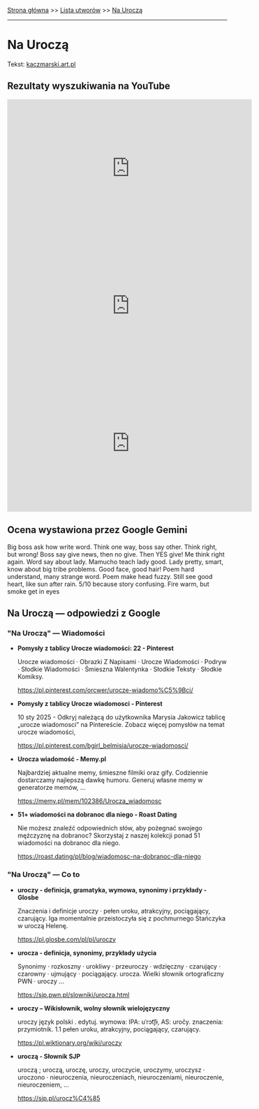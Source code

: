 [Strona główna](../index.md) >> [Lista utworów](../list.md) >> [Na Uroczą](328.md)

---

# Na Uroczą

Tekst: [kaczmarski.art.pl](https://www.kaczmarski.art.pl/tworczosc/wiersze/na-urocza/)

## Rezultaty wyszukiwania na YouTube

<iframe width="560" height="315" src="https://www.youtube.com/embed/8IaWemVjIhY?si=IdontcarewhotheIRSsendsImnotpayingtaxes" title="YouTube video player" frameborder="0" allow="accelerometer; autoplay; clipboard-write; encrypted-media; gyroscope; picture-in-picture; web-share" referrerpolicy="strict-origin-when-cross-origin" allowfullscreen></iframe>

<iframe width="560" height="315" src="https://www.youtube.com/embed/gxBqxAa5h6s?si=IdontcarewhotheIRSsendsImnotpayingtaxes" title="YouTube video player" frameborder="0" allow="accelerometer; autoplay; clipboard-write; encrypted-media; gyroscope; picture-in-picture; web-share" referrerpolicy="strict-origin-when-cross-origin" allowfullscreen></iframe>

<iframe width="560" height="315" src="https://www.youtube.com/embed/cyO786KOPMg?si=IdontcarewhotheIRSsendsImnotpayingtaxes" title="YouTube video player" frameborder="0" allow="accelerometer; autoplay; clipboard-write; encrypted-media; gyroscope; picture-in-picture; web-share" referrerpolicy="strict-origin-when-cross-origin" allowfullscreen></iframe>

## Ocena wystawiona przez Google Gemini

Big boss ask how write word. Think one way, boss say other. Think right, but wrong! Boss say give news, then no give. Then YES give! Me think right again. Word say about lady. Mamucho teach lady good. Lady pretty, smart, know about big tribe problems. Good face, good hair! Poem hard understand, many strange word. Poem make head fuzzy. Still see good heart, like sun after rain. 5/10 because story confusing. Fire warm, but smoke get in eyes


## Na Uroczą — odpowiedzi z Google

### "Na Uroczą" — Wiadomości

- **Pomysły z tablicy Urocze wiadomości: 22 - Pinterest**

    Urocze wiadomości · Obrazki Z Napisami · Urocze Wiadomości · Podryw · Słodkie Wiadomości · Śmieszna Walentynka · Słodkie Teksty · Słodkie Komiksy. 

   <https://pl.pinterest.com/orcwer/urocze-wiadomo%C5%9Bci/>
- **Pomysły z tablicy Urocze wiadomosci - Pinterest**

    10 sty 2025 - Odkryj należącą do użytkownika Marysia Jakowicz tablicę „urocze wiadomosci” na Pintereście. Zobacz więcej pomysłów na temat urocze wiadomości, 

   <https://pl.pinterest.com/bgirl_belmisia/urocze-wiadomosci/>
- **Urocza wiadomość - Memy.pl**

    Najbardziej aktualne memy, śmieszne filmiki oraz gify. Codziennie dostarczamy najlepszą dawkę humoru. Generuj własne memy w generatorze memów, ... 

   <https://memy.pl/mem/102386/Urocza_wiadomosc>
- **51+ wiadomości na dobranoc dla niego - Roast Dating**

    Nie możesz znaleźć odpowiednich słów, aby pożegnać swojego mężczyznę na dobranoc? Skorzystaj z naszej kolekcji ponad 51 wiadomości na dobranoc dla niego. 

   <https://roast.dating/pl/blog/wiadomosc-na-dobranoc-dla-niego>

### "Na Uroczą" — Co to

- **uroczy - definicja, gramatyka, wymowa, synonimy i przykłady - Glosbe**

    Znaczenia i definicje uroczy · pełen uroku, atrakcyjny, pociągający, czarujący. Iga momentalnie przeistoczyła się z pochmurnego Stańczyka w uroczą Helenę. 

   <https://pl.glosbe.com/pl/pl/uroczy>
- **urocza - definicja, synonimy, przykłady użycia**

    Synonimy · rozkoszny · urokliwy · przeuroczy · wdzięczny · czarujący · czarowny · ujmujący · pociągający. urocza. Wielki słownik ortograficzny PWN · uroczy ... 

   <https://sjp.pwn.pl/slowniki/urocza.html>
- **uroczy – Wikisłownik, wolny słownik wielojęzyczny**

    uroczy język polski . edytuj. wymowa: IPA: uˈrɔt͡ʃɨ, AS: uročy. znaczenia: przymiotnik. 1.1 pełen uroku, atrakcyjny, pociągający, czarujący. 

   <https://pl.wiktionary.org/wiki/uroczy>
- **uroczą - Słownik SJP**

    uroczą ; uroczą, uroczę, uroczy, uroczycie, uroczymy, uroczysz · uroczono · nieuroczenia, nieuroczeniach, nieuroczeniami, nieuroczenie, nieuroczeniem, ... 

   <https://sjp.pl/urocz%C4%85>

